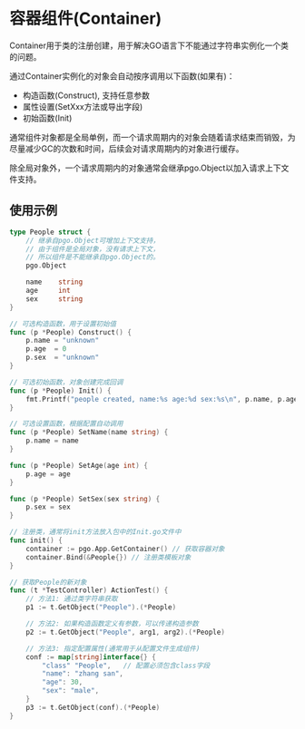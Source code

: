 # 容器组件(Container)
Container用于类的注册创建，用于解决GO语言下不能通过字符串实例化一个类的问题。

通过Container实例化的对象会自动按序调用以下函数(如果有)：
- 构造函数(Construct), 支持任意参数
- 属性设置(SetXxx方法或导出字段)
- 初始函数(Init)

通常组件对象都是全局单例，而一个请求周期内的对象会随着请求结束而销毁，为尽量减少GC的次数和时间，后续会对请求周期内的对象进行缓存。

除全局对象外，一个请求周期内的对象通常会继承pgo.Object以加入请求上下文件支持。

## 使用示例
```go
type People struct {
    // 继承自pgo.Object可增加上下文支持，
    // 由于组件是全局对象，没有请求上下文，
    // 所以组件是不能继承自pgo.Object的。
    pgo.Object

    name    string
    age     int
    sex     string
}

// 可选构造函数，用于设置初始值
func (p *People) Construct() {
    p.name = "unknown"
    p.age  = 0
    p.sex  = "unknown"
}

// 可选初始函数，对象创建完成回调
func (p *People) Init() {
    fmt.Printf("people created, name:%s age:%d sex:%s\n", p.name, p.age, p.sex)
}

// 可选设置函数，根据配置自动调用
func (p *People) SetName(name string) {
    p.name = name
}

func (p *People) SetAge(age int) {
    p.age = age
}

func (p *People) SetSex(sex string) {
    p.sex = sex
}

// 注册类，通常将init方法放入包中的Init.go文件中
func init() {
    container := pgo.App.GetContainer() // 获取容器对象
    container.Bind(&People{}) // 注册类模板对象
}

// 获取People的新对象
func (t *TestController) ActionTest() {
    // 方法1: 通过类字符串获取
    p1 := t.GetObject("People").(*People)

    // 方法2: 如果构造函数定义有参数，可以传递构造参数
    p2 := t.GetObject("People", arg1, arg2).(*People)

    // 方法3: 指定配置属性(通常用于从配置文件生成组件)
    conf := map[string]interface{} {
        "class" "People",   // 配置必须包含class字段
        "name": "zhang san",
        "age": 30,
        "sex": "male",
    }
    p3 := t.GetObject(conf).(*People)
}
```
